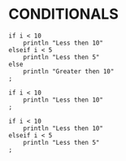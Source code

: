 # CONDITIONALS

```nerva
if i < 10
    println "Less then 10"
elseif i < 5
    println "Less then 5"
else
    println "Greater then 10"
;
```

```nerva
if i < 10
    println "Less then 10"
;
```

```nerva
if i < 10
    println "Less then 10"
elseif i < 5
    println "Less then 5"
;
```
